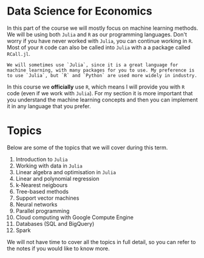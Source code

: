 
Data Science for Economics
==============================================

In this part of the course we will mostly focus on machine learning methods. We will be using both `Julia` and `R` as our programming languages. Don't worry if you have never worked with `Julia`, you can continue working in `R`. Most of your `R` code can also be called into `Julia` with a a package called `RCall.jl`.

```{note}
We will sometimes use `Julia`, since it is a great language for machine learning, with many packages for you to use. My preference is to use `Julia`, but `R` and `Python` are used more widely in industry.
```

In this course we **officially** use `R`, which means I will provide you with `R` code (even if we work with `Julia`). For my section it is more important that you understand the machine learning concepts and then you can implement it in any language that you prefer.  

# Topics

Below are some of the topics that we will cover during this term.

1. Introduction to `Julia`
2. Working with data in `Julia`
3. Linear algebra and optimisation in `Julia`
4. Linear and polynomial regression
5. k-Nearest neigbours
6. Tree-based methods
7. Support vector machines
8. Neural networks 
9. Parallel programming
10. Cloud computing with Google Compute Engine
11. Databases (SQL and BigQuery)
12. Spark

We will not have time to cover all the topics in full detail, so you can refer to the notes if you would like to know more. 